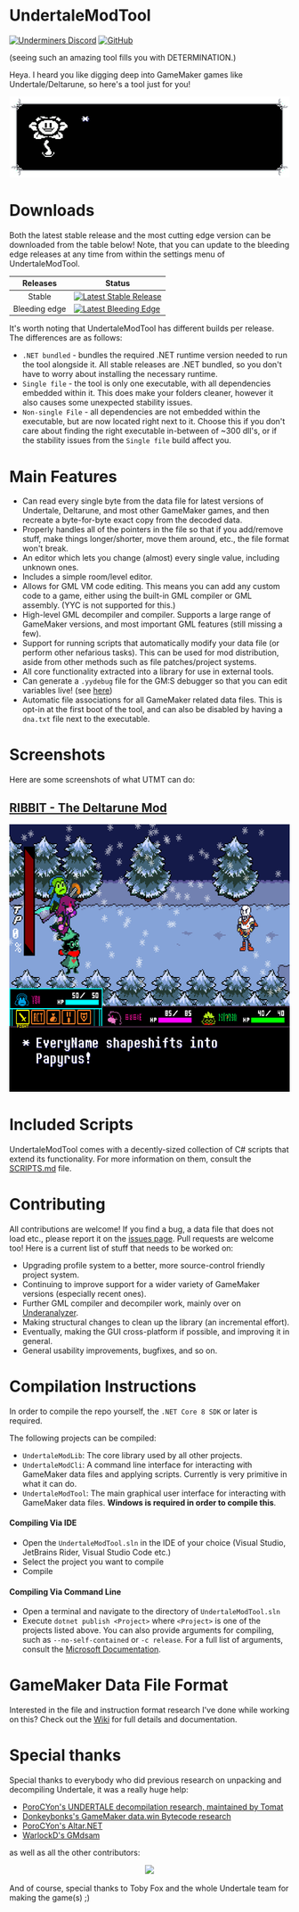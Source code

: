 # UndertaleModTool

[![Underminers Discord](https://img.shields.io/discord/566861759210586112?label=Discord&logo=discord&logoColor=white)](https://discord.gg/hnyMDypMbN) [![GitHub](https://img.shields.io/github/license/UnderminersTeam/UndertaleModTool?logo=github)](https://github.com/UnderminersTeam/UndertaleModTool/blob/master/LICENSE.txt)

(seeing such an amazing tool fills you with DETERMINATION.)

Heya. I heard you like digging deep into GameMaker games like Undertale/Deltarune, so here's a tool just for you!

![Flowey: Now YOU are the GOD of this world.](images/flowey.gif)


# Downloads

Both the latest stable release and the most cutting edge version can be downloaded from the table below!
Note, that you can update to the bleeding edge releases at any time from within the settings menu of UndertaleModTool.  

| Releases 	| Status 	|
|:---:	|----------	|
| Stable 	| [![Latest Stable Release](https://img.shields.io/github/downloads/UnderminersTeam/UndertaleModTool/0.8.3.0/total)](https://github.com/UnderminersTeam/UndertaleModTool/releases/tag/0.8.3.0) |
| Bleeding edge 	| [![Latest Bleeding Edge](https://img.shields.io/github/downloads/UnderminersTeam/UndertaleModTool/bleeding-edge/total)](https://github.com/UnderminersTeam/UndertaleModTool/releases/tag/bleeding-edge) |

It's worth noting that UndertaleModTool has different builds per release. The differences are as follows:

* `.NET bundled` - bundles the required .NET runtime version needed to run the tool alongside it. All stable releases are .NET bundled, so you don't have to worry about installing the necessary runtime.
* `Single file` - the tool is only one executable, with all dependencies embedded within it. This does make your folders cleaner, however it also causes some unexpected stability issues.
* `Non-single File` - all dependencies are not embedded within the executable, but are now located right next to it. Choose this if you don't care about finding the right executable in-between of ~300 dll's, or if the stability issues from the `Single file` build affect you.

# Main Features

* Can read every single byte from the data file for latest versions of Undertale, Deltarune, and most other GameMaker games, and then recreate a byte-for-byte exact copy from the decoded data.
* Properly handles all of the pointers in the file so that if you add/remove stuff, make things longer/shorter, move them around, etc., the file format won't break.
* An editor which lets you change (almost) every single value, including unknown ones.
* Includes a simple room/level editor.
* Allows for GML VM code editing. This means you can add any custom code to a game, either using the built-in GML compiler or GML assembly. (YYC is not supported for this.)
* High-level GML decompiler and compiler. Supports a large range of GameMaker versions, and most important GML features (still missing a few).
* Support for running scripts that automatically modify your data file (or perform other nefarious tasks). This can be used for mod distribution, aside from other methods such as file patches/project systems.
* All core functionality extracted into a library for use in external tools.
* Can generate a `.yydebug` file for the GM:S debugger so that you can edit variables live! (see [here](https://github.com/UnderminersTeam/UndertaleModTool/wiki/Corrections-to-GameMaker-Studio-1.4-data.win-format-and-VM-bytecode,-.yydebug-format-and-debugger-instructions#yydebug-file-format))
* Automatic file associations for all GameMaker related data files. This is opt-in at the first boot of the tool, and can also be disabled by having a `dna.txt` file next to the executable.

# Screenshots

Here are some screenshots of what UTMT can do:

## [RIBBIT - The Deltarune Mod](https://gamejolt.com/games/ribbitmod/671888)
<img src="images/ribbit-dr.png" alt="RIBBIT" width="640" height="480"/>

# Included Scripts

UndertaleModTool comes with a decently-sized collection of C# scripts that extend its functionality.
For more information on them, consult the [SCRIPTS.md](https://github.com/UnderminersTeam/UndertaleModTool/blob/master/SCRIPTS.md) file.

# Contributing

All contributions are welcome! If you find a bug, a data file that does not load etc., please report it on the [issues page](https://github.com/UnderminersTeam/UndertaleModTool/issues). Pull requests are welcome too! Here is a current list of stuff that needs to be worked on:

* Upgrading profile system to a better, more source-control friendly project system.
* Continuing to improve support for a wider variety of GameMaker versions (especially recent ones).
* Further GML compiler and decompiler work, mainly over on [Underanalyzer](https://github.com/UnderminersTeam/Underanalyzer).
* Making structural changes to clean up the library (an incremental effort).
* Eventually, making the GUI cross-platform if possible, and improving it in general.
* General usability improvements, bugfixes, and so on.

# Compilation Instructions

In order to compile the repo yourself, the `.NET Core 8 SDK` or later is required.

The following projects can be compiled:  
- `UndertaleModLib`: The core library used by all other projects.
- `UndertaleModCli`: A command line interface for interacting with GameMaker data files and applying scripts. Currently is very primitive in what it can do.
- `UndertaleModTool`: The main graphical user interface for interacting with GameMaker data files. **Windows is required in order to compile this**.

#### Compiling Via IDE
- Open the `UndertaleModTool.sln` in the IDE of your choice (Visual Studio, JetBrains Rider, Visual Studio Code etc.)
- Select the project you want to compile
- Compile

#### Compiling Via Command Line
- Open a terminal and navigate to the directory of `UndertaleModTool.sln`
- Execute `dotnet publish <Project>` where `<Project>` is one of the projects listed above.
You can also provide arguments for compiling, such as `--no-self-contained` or `-c release`. For a full list of arguments, consult the [Microsoft Documentation](https://docs.microsoft.com/dotnet/core/tools/dotnet-publish).

# GameMaker Data File Format

Interested in the file and instruction format research I've done while working on this? Check out the [Wiki](https://github.com/UnderminersTeam/UndertaleModTool/wiki)
for full details and documentation.

# Special thanks

Special thanks to everybody who did previous research on unpacking and decompiling Undertale, it was a really huge help:

* [PoroCYon's UNDERTALE decompilation research, maintained by Tomat](https://tomat.dev/undertale)
* [Donkeybonks's GameMaker data.win Bytecode research](https://web.archive.org/web/20191126144953if_/https://github.com/donkeybonks/acolyte/wiki/Bytecode)
* [PoroCYon's Altar.NET](https://github.com/PoroCYon/Altar.NET)
* [WarlockD's GMdsam](https://github.com/WarlockD/GMdsam)

as well as all the other contributors:
<p align="center">
  <a href="https://github.com/UnderminersTeam/UndertaleModTool/graphs/contributors">
    <img src="https://contrib.rocks/image?repo=UnderminersTeam/UndertaleModTool" />
  </a>
</p>

And of course, special thanks to Toby Fox and the whole Undertale team for making the game(s) ;)
